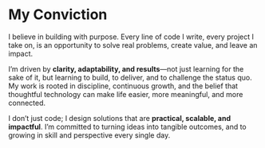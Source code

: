 # My Conviction

I believe in building with purpose. Every line of code I write, every project I take on, is an opportunity to solve real problems, create value, and leave an impact.  

I’m driven by **clarity, adaptability, and results**—not just learning for the sake of it, but learning to build, to deliver, and to challenge the status quo. My work is rooted in discipline, continuous growth, and the belief that thoughtful technology can make life easier, more meaningful, and more connected.  

I don’t just code; I design solutions that are **practical, scalable, and impactful**. I’m committed to turning ideas into tangible outcomes, and to growing in skill and perspective every single day.
